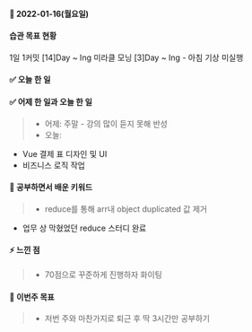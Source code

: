 #### 📆 2022-01-16(월요일)

#### 습관 목표 현황

1일 1커밋 [14]Day ~ Ing
미라클 모닝 [3]Day ~ Ing
    - 아침 기상 미실행
#### ✅ 오늘 한 일


#### ✅ 어제 한 일과 오늘 한 일 
> - 어제:  주말 - 강의 많이 듣지 못해 반성 
> - 오늘:  
- Vue 결제 표 디자인 및 UI
- 비즈니스 로직 작업 

#### 🤔 공부하면서 배운 키워드

> - reduce를 통해 arr내 object duplicated 값 제거
- 업무 상 막혔었던 reduce 스터디 완료

#### ⚡ 느낀 점

> - 70점으로 꾸준하게 진행하자 화이팅

#### 🎯 이번주 목표

> - 저번 주와 마찬가지로 퇴근 후 딱 3시간만 공부하기